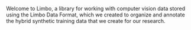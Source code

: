 Welcome to Limbo, a library for working with computer vision data stored using the Limbo Data Format, which we created to organize and annotate the hybrid synthetic training data that we create for our research.
